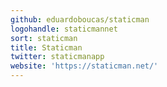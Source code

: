 ```yaml
---
github: eduardoboucas/staticman
logohandle: staticmannet
sort: staticman
title: Staticman
twitter: staticmanapp
website: 'https://staticman.net/'
---
```

